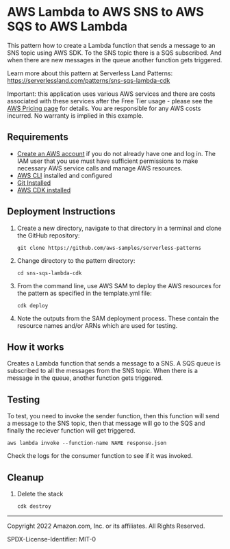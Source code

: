 # AWS Lambda to AWS SNS to AWS SQS to AWS Lambda

This pattern how to create a Lambda function that sends a message to an SNS topic using AWS SDK. To the SNS topic there is a SQS subscribed. And when there are new messages in the queue another function gets triggered.

Learn more about this pattern at Serverless Land Patterns: https://serverlessland.com/patterns/sns-sqs-lambda-cdk

Important: this application uses various AWS services and there are costs associated with these services after the Free Tier usage - please see the [AWS Pricing page](https://aws.amazon.com/pricing/) for details. You are responsible for any AWS costs incurred. No warranty is implied in this example.

## Requirements

- [Create an AWS account](https://portal.aws.amazon.com/gp/aws/developer/registration/index.html) if you do not already have one and log in. The IAM user that you use must have sufficient permissions to make necessary AWS service calls and manage AWS resources.
- [AWS CLI](https://docs.aws.amazon.com/cli/latest/userguide/install-cliv2.html) installed and configured
- [Git Installed](https://git-scm.com/book/en/v2/Getting-Started-Installing-Git)
- [AWS CDK installed](https://docs.aws.amazon.com/cdk/v2/guide/getting_started.html)

## Deployment Instructions

1. Create a new directory, navigate to that directory in a terminal and clone the GitHub repository:
   ```
   git clone https://github.com/aws-samples/serverless-patterns
   ```
1. Change directory to the pattern directory:
   ```
   cd sns-sqs-lambda-cdk
   ```
1. From the command line, use AWS SAM to deploy the AWS resources for the pattern as specified in the template.yml file:

   ```
   cdk deploy
   ```

1. Note the outputs from the SAM deployment process. These contain the resource names and/or ARNs which are used for testing.

## How it works

Creates a Lambda function that sends a message to a SNS. A SQS queue is subscribed to all the messages from the SNS topic. When there is a message in the queue, another function gets triggered.

## Testing

To test, you need to invoke the sender function, then this function will send a message to the SNS topic, then that message will go to the SQS and finally the reciever function will get triggered.

```
aws lambda invoke --function-name NAME response.json
```

Check the logs for the consumer function to see if it was invoked.

## Cleanup

1. Delete the stack
   ```bash
   cdk destroy
   ```

---

Copyright 2022 Amazon.com, Inc. or its affiliates. All Rights Reserved.

SPDX-License-Identifier: MIT-0
